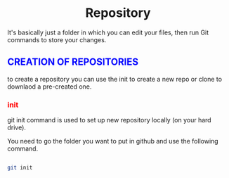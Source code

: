 # <center>Repository</center>

It's basically just a folder in which you can edit your files, then run Git commands to store your changes.

<h2 style="color:blue">CREATION OF REPOSITORIES</h2>
to create a repository you can use the init to create a new repo or clone to downlaod a pre-created one.

<h3 style="color:red">init</h3>

git init command is used to set up new repository locally (on your hard drive).

You need to go the folder you want to put in github and use the following command.

```bash

git init

```

